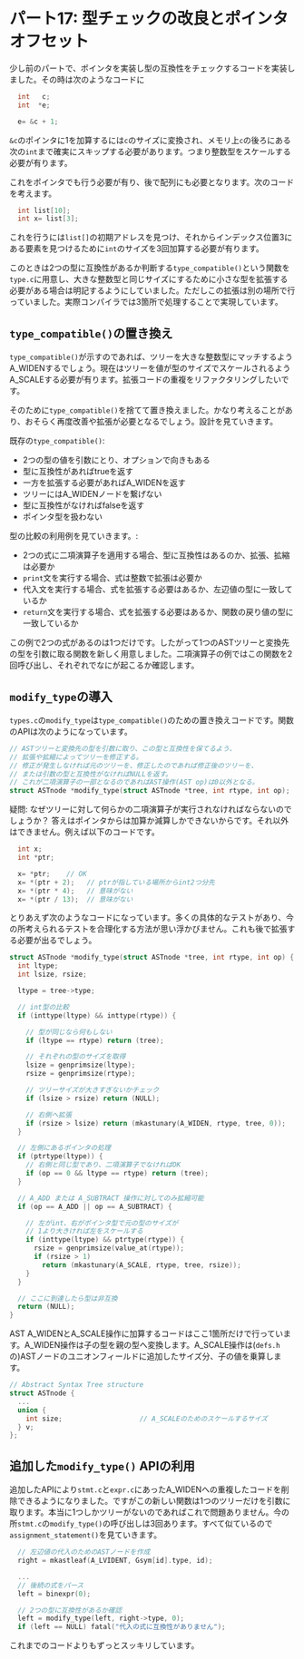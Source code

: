 # パート17: 型チェックの改良とポインタオフセット

少し前のパートで、ポインタを実装し型の互換性をチェックするコードを実装しました。その時は次のようなコードに

```c
  int   c;
  int  *e;

  e= &c + 1;
```

`&c`のポインタに1を加算するには`c`のサイズに変換され、メモリ上`c`の後ろにある次の`int`まで確実にスキップする必要があります。つまり整数型をスケールする必要が有ります。

これをポインタでも行う必要が有り、後で配列にも必要となります。次のコードを考えます。

```c
  int list[10];
  int x= list[3];
```

これを行うには`list[]`の初期アドレスを見つけ、それからインデックス位置3にある要素を見つけるために`int`のサイズを3回加算する必要が有ります。

このときは2つの型に互換性があるか判断する`type_compatible()`という関数を`type.c`に用意し、大きな整数型と同じサイズにするために小さな型を拡張する必要がある場合は明記するようにしていました。ただしこの拡張は別の場所で行っていました。実際コンパイラでは3箇所で処理することで実現しています。

## `type_compatible()`の置き換え

`type_compatible()`が示すのであれば、ツリーを大きな整数型にマッチするようA_WIDENするでしょう。現在はツリーを値が型のサイズでスケールされるようA_SCALEする必要が有ります。拡張コードの重複をリファクタリングしたいです。

そのために`type_compatible()`を捨てて置き換えました。かなり考えることがあり、おそらく再度改善や拡張が必要となるでしょう。設計を見ていきます。

既存の`type_compatible()`:

- 2つの型の値を引数にとり、オプションで向きもある
- 型に互換性があればtrueを返す
- 一方を拡張する必要があればA_WIDENを返す
- ツリーにはA_WIDENノードを繋げない
- 型に互換性がなければfalseを返す
- ポインタ型を扱わない

型の比較の利用例を見ていきます。:

- 2つの式に二項演算子を適用する場合、型に互換性はあるのか、拡張、拡縮は必要か
- `print`文を実行する場合、式は整数で拡張は必要か
- 代入文を実行する場合、式を拡張する必要はあるか、左辺値の型に一致しているか
- `return`文を実行する場合、式を拡張する必要はあるか、関数の戻り値の型に一致しているか

この例で2つの式があるのは1つだけです。したがって1つのASTツリーと変換先の型を引数に取る関数を新しく用意しました。二項演算子の例ではこの関数を2回呼び出し、それぞれでなにが起こるか確認します。

## `modify_type`の導入

`types.c`の`modify_type`は`type_compatible()`のための置き換えコードです。関数のAPIは次のようになっています。

```c
// ASTツリーと変換先の型を引数に取り、この型と互換性を保てるよう、
// 拡張や拡縮によってツリーを修正する。
// 修正が発生しなければ元のツリーを、修正したのであれば修正後のツリーを、
// または引数の型と互換性がなければNULLを返す。
// これが二項演算子の一部となるのであればAST操作(AST op)は0以外となる。
struct ASTnode *modify_type(struct ASTnode *tree, int rtype, int op);
```

疑問: なぜツリーに対して何らかの二項演算子が実行されなければならないのでしょうか？ 答えはポインタからは加算か減算しかできないからです。それ以外はできません。例えば以下のコードです。

```c
  int x;
  int *ptr;

  x= *ptr;    // OK
  x= *(ptr + 2);   // ptrが指している場所からint2つ分先
  x= *(ptr * 4);   // 意味がない
  x= *(ptr / 13);  // 意味がない
```

とりあえず次のようなコードになっています。多くの具体的なテストがあり、今の所考えられるテストを合理化する方法が思い浮かびません。これも後で拡張する必要が出るでしょう。

```c
struct ASTnode *modify_type(struct ASTnode *tree, int rtype, int op) {
  int ltype;
  int lsize, rsize;

  ltype = tree->type;

  // int型の比較
  if (inttype(ltype) && inttype(rtype)) {

    // 型が同じなら何もしない
    if (ltype == rtype) return (tree);

    // それぞれの型のサイズを取得
    lsize = genprimsize(ltype);
    rsize = genprimsize(rtype);

    // ツリーサイズが大きすぎないかチェック
    if (lsize > rsize) return (NULL);

    // 右側へ拡張
    if (rsize > lsize) return (mkastunary(A_WIDEN, rtype, tree, 0));
  }

  // 左側にあるポインタの処理
  if (ptrtype(ltype)) {
    // 右側と同じ型であり、二項演算子でなければOK
    if (op == 0 && ltype == rtype) return (tree);
  }

  // A_ADD または A_SUBTRACT 操作に対してのみ拡縮可能
  if (op == A_ADD || op == A_SUBTRACT) {

    // 左がint、右がポインタ型で元の型のサイズが
    // 1より大きければ左をスケールする
    if (inttype(ltype) && ptrtype(rtype)) {
      rsize = genprimsize(value_at(rtype));
      if (rsize > 1)
        return (mkastunary(A_SCALE, rtype, tree, rsize));
    }
  }

  // ここに到達したら型は非互換
  return (NULL);
}
```

AST A_WIDENとA_SCALE操作に加算するコードはここ1箇所だけで行っています。A_WIDEN操作は子の型を親の型へ変換します。A_SCALE操作は(`defs.h`の)ASTノードのユニオンフィールドに追加したサイズ分、子の値を乗算します。

```c
// Abstract Syntax Tree structure
struct ASTnode {
  ...
  union {
    int size;                   // A_SCALEのためのスケールするサイズ
  } v;
};
```

## 追加した`modify_type()` APIの利用

追加したAPIにより`stmt.c`と`expr.c`にあったA_WIDENへの重複したコードを削除できるようになりました。ですがこの新しい関数は1つのツリーだけを引数に取ります。本当に1つしかツリーがないのであればこれで問題ありません。今の所`stmt.c`の`modify_type()`の呼び出しは3回あります。すべて似ているので`assignment_statement()`を見ていきます。

```c
  // 左辺値の代入のためのASTノードを作成
  right = mkastleaf(A_LVIDENT, Gsym[id].type, id);

  ...
  // 後続の式をパース
  left = binexpr(0);

  // 2つの型に互換性があるか確認
  left = modify_type(left, right->type, 0);
  if (left == NULL) fatal("代入の式に互換性がありません");
```

これまでのコードよりもずっとスッキリしています。
